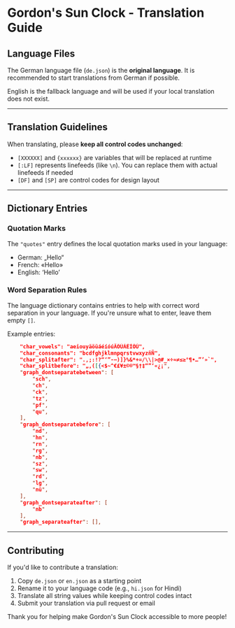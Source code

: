 # Gordon's Sun Clock - Translation Guide

## Language Files

The German language file (`de.json`) is the **original language**. It is recommended to start translations from German if possible. 

English is the fallback language and will be used if your local translation does not exist.

---

## Translation Guidelines

When translating, please **keep all control codes unchanged**:

- `[XXXXXX]` and `{xxxxxx}` are variables that will be replaced at runtime
- `[:LF]` represents linefeeds (like `\n`). You can replace them with actual linefeeds if needed
- `[DF]` and `[SP]` are control codes for design layout

---

## Dictionary Entries

### Quotation Marks
The `"quotes"` entry defines the local quotation marks used in your language:
- German: „Hello“  
- French: «Hello»
- English: ‘Hello’

### Word Separation Rules

The language dictionary contains entries to help with correct word separation in your language. If you're unsure what to enter, leave them empty `[]`.

Example entries:

```json
    "char_vowels": "aeiouyäöüáéíóúÄÖÜÁÉÍÓÚ",
    "char_consonants": "bcdfghjklmnpqrstvwxyzñÑ",
    "char_splitafter": ".,;:!?“‘”-—)]}%&*+=/\\|>@#_×÷≈≠≤≥°¶•…”’»`",
    "char_splitbefore": "„‚([{<$~^€£¥±©®™§†‡“”‘«¿¡",
    "graph_dontseparatebetween": [
        "sch",
        "ch",
        "ck",
        "tz",
        "pf",
        "qu",
    ],
    "graph_dontseparatebefore": [
        "nd",
        "hn",
        "rn",
        "rg",
        "nb",
        "sz",
        "sw",
        "rd",
        "lg",
        "nü",
    ],
    "graph_dontseparateafter": [
        "nb"
    ],
    "graph_separateafter": [],
```

---

## Contributing

If you'd like to contribute a translation:

1. Copy `de.json` or `en.json` as a starting point
2. Rename it to your language code (e.g., `hi.json` for Hindi)
3. Translate all string values while keeping control codes intact
4. Submit your translation via pull request or email

Thank you for helping make Gordon's Sun Clock accessible to more people!
